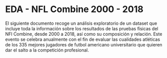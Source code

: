 # EDA - NFL Combine 2000 - 2018

El siguiente documento recoge un análisis exploratorio de un dataset que incluye toda la información sobre los resultados de las pruebas físicas del NFl Combine, desde 2000 a 2018, así como su composición y relación. Este evento se celebra anualmente con el fin de evaluar las cualidades atléticas de los 335 mejores jugadores de futbol americano universitario que quieren dar el salto a la competición profesional. 
